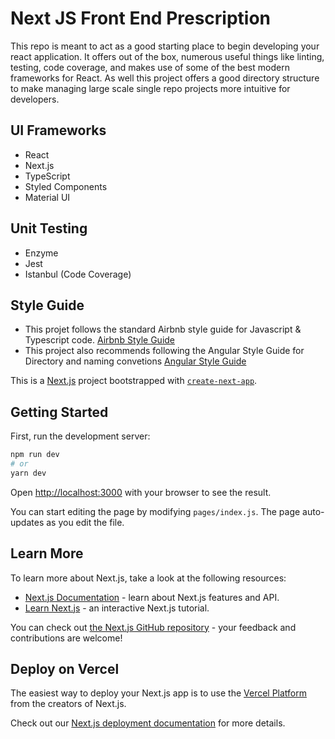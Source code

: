 # Next JS Front End Prescription

This repo is meant to act as a good starting place to begin developing your react application.  It offers out of the box, numerous useful things like linting, testing, code coverage, and makes use of some of the best modern frameworks for React.  As well this project offers a good directory structure to make managing large scale single repo projects more intuitive for developers.

## UI Frameworks
- React
- Next.js
- TypeScript
- Styled Components
- Material UI

## Unit Testing
- Enzyme
- Jest
- Istanbul (Code Coverage)


## Style Guide
- This projet follows the standard Airbnb style guide for Javascript & Typescript code.
[Airbnb Style Guide](https://github.com/airbnb/javascript)
- This project also recommends following the Angular Style Guide for Directory and naming convetions [Angular Style Guide](https://angular.io/guide/styleguide#naming)

This is a [Next.js](https://nextjs.org/) project bootstrapped with [`create-next-app`](https://github.com/vercel/next.js/tree/canary/packages/create-next-app).

## Getting Started

First, run the development server:

```bash
npm run dev
# or
yarn dev
```

Open [http://localhost:3000](http://localhost:3000) with your browser to see the result.

You can start editing the page by modifying `pages/index.js`. The page auto-updates as you edit the file.

## Learn More

To learn more about Next.js, take a look at the following resources:

- [Next.js Documentation](https://nextjs.org/docs) - learn about Next.js features and API.
- [Learn Next.js](https://nextjs.org/learn) - an interactive Next.js tutorial.

You can check out [the Next.js GitHub repository](https://github.com/vercel/next.js/) - your feedback and contributions are welcome!

## Deploy on Vercel

The easiest way to deploy your Next.js app is to use the [Vercel Platform](https://vercel.com/import?utm_medium=default-template&filter=next.js&utm_source=create-next-app&utm_campaign=create-next-app-readme) from the creators of Next.js.

Check out our [Next.js deployment documentation](https://nextjs.org/docs/deployment) for more details.
